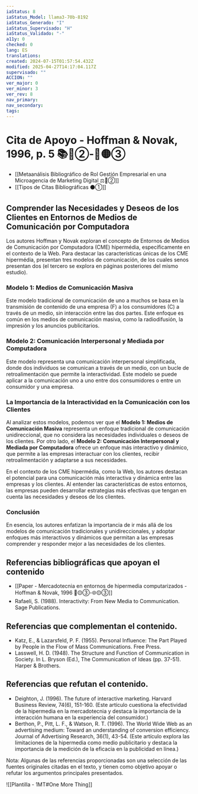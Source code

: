 ```yaml
---
iaStatus: 8
iaStatus_Model: llama3-70b-8192
iaStatus_Generado: "I"
iaStatus_Supervisado: "H"
iaStatus_Validado: "-"
a11y: 0
checked: 0
lang: ES
translations: 
created: 2024-07-15T01:57:54.432Z
modified: 2025-04-27T14:17:04.117Z
supervisado: ""
ACCION: ""
ver_major: 0
ver_minor: 3
ver_rev: 8
nav_primary: 
nav_secondary: 
tags:
---
```

# Cita de Apoyo - Hoffman & Novak, 1996, p. 5 📚🔴②-🔬🟡③

* [[Metaanálisis Bibliográfico de Rol Gestión Empresarial en una Microagencia de Marketing Digital ⚖️🔴②]]
* [[Tipos de Citas Bibliográficas  ⚫①]]

## Comprender las Necesidades y Deseos de los Clientes en Entornos de Medios de Comunicación por Computadora

Los autores Hoffman y Novak exploran el concepto de Entornos de Medios de Comunicación por Computadora (CME) hipermédia, específicamente en el contexto de la Web. Para destacar las características únicas de los CME hipermédia, presentan tres modelos de comunicación, de los cuales senos presentan dos (el tercero se explora en páginas posteriores del mismo estudio).

### Modelo 1: Medios de Comunicación Masiva

Este modelo tradicional de comunicación de uno a muchos se basa en la transmisión de contenido de una empresa (F) a los consumidores (C) a través de un medio, sin interacción entre las dos partes. Este enfoque es común en los medios de comunicación masiva, como la radiodifusión, la impresión y los anuncios publicitarios.

### Modelo 2: Comunicación Interpersonal y Mediada por Computadora

Este modelo representa una comunicación interpersonal simplificada, donde dos individuos se comunican a través de un medio, con un bucle de retroalimentación que permite la interactividad. Este modelo se puede aplicar a la comunicación uno a uno entre dos consumidores o entre un consumidor y una empresa.

### La Importancia de la Interactividad en la Comunicación con los Clientes

Al analizar estos modelos, podemos ver que el **Modelo 1: Medios de Comunicación Masiva** representa un enfoque tradicional de comunicación unidireccional, que no considera las necesidades individuales o deseos de los clientes. Por otro lado, el **Modelo 2: Comunicación Interpersonal y Mediada por Computadora** ofrece un enfoque más interactivo y dinámico, que permite a las empresas interactuar con los clientes, recibir retroalimentación y adaptarse a sus necesidades.

En el contexto de los CME hipermédia, como la Web, los autores destacan el potencial para una comunicación más interactiva y dinámica entre las empresas y los clientes. Al entender las características de estos entornos, las empresas pueden desarrollar estrategias más efectivas que tengan en cuenta las necesidades y deseos de los clientes.

### Conclusión

En esencia, los autores enfatizan la importancia de ir más allá de los modelos de comunicación tradicionales y unidireccionales, y adoptar enfoques más interactivos y dinámicos que permitan a las empresas comprender y responder mejor a las necesidades de los clientes.



## Referencias bibliográficas que apoyan el contenido

* [[Paper - Mercadotecnia en entornos de hipermedia computarizados - Hoffman & Novak, 1996 🔬🟡③-🌐🟡③]]
* Rafaeli, S. (1988). Interactivity: From New Media to Communication. Sage Publications.

## Referencias que complementan el contenido.

* Katz, E., & Lazarsfeld, P. F. (1955). Personal Influence: The Part Played by People in the Flow of Mass Communications. Free Press.
* Lasswell, H. D. (1948). The Structure and Function of Communication in Society. In L. Bryson (Ed.), The Communication of Ideas (pp. 37-51). Harper & Brothers.

## Referencias que refutan el contenido.

* Deighton, J. (1996). The future of interactive marketing. Harvard Business Review, 74(6), 151-160. (Este artículo cuestiona la efectividad de la hipermedia en la mercadotecnia y destaca la importancia de la interacción humana en la experiencia del consumidor.)
* Berthon, P., Pitt, L. F., & Watson, R. T. (1996). The World Wide Web as an advertising medium: Toward an understanding of conversion efficiency. Journal of Advertising Research, 36(1), 43-54. (Este artículo explora las limitaciones de la hipermedia como medio publicitario y destaca la importancia de la medición de la eficacia en la publicidad en línea.)

Nota: Algunas de las referencias proporcionadas son una selección de las fuentes originales citadas en el texto, y tienen como objetivo apoyar o refutar los argumentos principales presentados.

![[Plantilla - 1MT#One More Thing]]